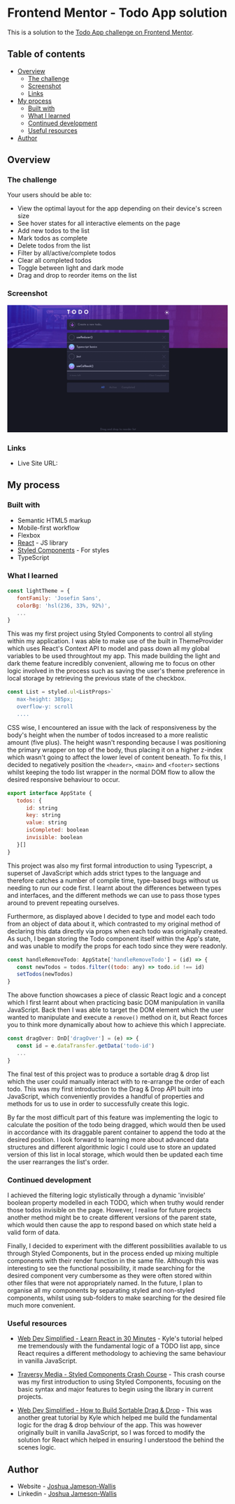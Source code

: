 # Frontend Mentor - Todo App solution

This is a solution to the [Todo App challenge on Frontend Mentor](https://www.frontendmentor.io/challenges/todo-app-Su1_KokOW).

## Table of contents

-  [Overview](#overview)
   -  [The challenge](#the-challenge)
   -  [Screenshot](#screenshot)
   -  [Links](#links)
-  [My process](#my-process)
   -  [Built with](#built-with)
   -  [What I learned](#what-i-learned)
   -  [Continued development](#continued-development)
   -  [Useful resources](#useful-resources)
-  [Author](#author)

## Overview

### The challenge

Your users should be able to:

-  View the optimal layout for the app depending on their device's screen size
-  See hover states for all interactive elements on the page
-  Add new todos to the list
-  Mark todos as complete
-  Delete todos from the list
-  Filter by all/active/complete todos
-  Clear all completed todos
-  Toggle between light and dark mode
-  Drag and drop to reorder items on the list

### Screenshot

![](./screenshot.png)

### Links

-  Live Site URL:

## My process

### Built with

-  Semantic HTML5 markup
-  Mobile-first workflow
-  Flexbox
-  [React](https://reactjs.org/) - JS library
-  [Styled Components](https://styled-components.com/) - For styles
-  TypeScript

### What I learned

```jsx
const lightTheme = {
   fontFamily: 'Josefin Sans',
   colorBg: 'hsl(236, 33%, 92%)',
   ...
}
```

This was my first project using Styled Components to control all styling within my application. I was able to make use of the built in ThemeProvider which uses React's Context API to model and pass down all my global variables to be used throughtout my app. This made building the light and dark theme feature incredibly convenient, allowing me to focus on other logic involved in the process such as saving the user's theme preference in local storage by retrieving the previous state of the checkbox.

```jsx
const List = styled.ul<ListProps>`
   max-height: 385px;
   overflow-y: scroll
   ....
```

CSS wise, I encountered an issue with the lack of responsiveness by the body's height when the number of todos increased to a more realistic amount (five plus). The height wasn't responding because I was positioning the primary wrapper on top of the body, thus placing it on a higher z-index which wasn't going to affect the lower level of content beneath. To fix this, I decided to negatively position the `<header>`, `<main>` and `<footer>` sections whilst keeping the todo list wrapper in the normal DOM flow to allow the desired responsive behaviour to occur.

```jsx
export interface AppState {
   todos: {
      id: string
      key: string
      value: string
      isCompleted: boolean
      invisible: boolean
   }[]
}
```

This project was also my first formal introduction to using Typescript, a superset of JavaScript which adds strict types to the language and therefore catches a number of compile time, type-based bugs without us needing to run our code first. I learnt about the differences between types and interfaces, and the different methods we can use to pass those types around to prevent repeating ourselves.

Furthermore, as displayed above I decided to type and model each todo from an object of data about it, which contrasted to my original method of declaring this data directly via props when each todo was originally created. As such, I began storing the Todo component itself within the App's state, and was unable to modify the props for each todo since they were readonly.

```jsx
const handleRemoveTodo: AppState['handleRemoveTodo'] = (id) => {
   const newTodos = todos.filter((todo: any) => todo.id !== id)
   setTodos(newTodos)
}
```

The above function showcases a piece of classic React logic and a concept which I first learnt about when practicing basic DOM manipulation in vanilla JavaScript. Back then I was able to target the DOM element which the user wanted to manipulate and execute a `remove()` method on it, but React forces you to think more dynamically about how to achieve this which I appreciate.

```jsx
const dragOver: DnD['dragOver'] = (e) => {
   const id = e.dataTransfer.getData('todo-id')
   ...
}
```

The final test of this project was to produce a sortable drag & drop list which the user could manually interact with to re-arrange the order of each todo. This was my first introduction to the Drag & Drop API built into JavaScript, which conveniently provides a handful of properties and methods for us to use in order to successfully create this logic.

By far the most difficult part of this feature was implementing the logic to calculate the position of the todo being dragged, which would then be used in accordance with its draggable parent container to append the todo at the desired position. I look forward to learning more about advanced data structures and different algorithmic logic I could use to store an updated version of this list in local storage, which would then be updated each time the user rearranges the list's order.

### Continued development

I achieved the filtering logic stylistically through a dynamic 'invisible' boolean property modelled in each TODO, which when truthy would render those todos invisible on the page. However, I realise for future projects another method might be to create different versions of the parent state, which would then cause the app to respond based on which state held a valid form of data.

Finally, I decided to experiment with the different possibilities available to us through Styled Components, but in the process ended up mixing multiple components with their render function in the same file. Although this was interesting to see the functional possibility, it made searching for the desired component very cumbersome as they were often stored within other files that were not appropriately named. In the future, I plan to organise all my components by separating styled and non-styled components, whilst using sub-folders to make searching for the desired file much more convenient.

### Useful resources

-  [Web Dev Simplified - Learn React in 30 Minutes](https://www.youtube.com/watch?v=hQAHSlTtcmY&t=1336s&ab_channel=WebDevSimplified) - Kyle's tutorial helped me tremendously with the fundamental logic of a TODO list app, since React requires a different methodology to achieving the same behaviour in vanilla JavaScript.

-  [Traversy Media - Styled Components Crash Course](https://www.youtube.com/watch?v=02zO0hZmwnw&t=945s&ab_channel=TraversyMedia) - This crash course was my first introduction to using Styled Components, focusing on the basic syntax and major features to begin using the library in current projects.

-  [Web Dev Simplified - How to Build Sortable Drag & Drop](https://www.youtube.com/watch?v=jfYWwQrtzzY&t=582s&ab_channel=WebDevSimplified) - This was another great tutorial by Kyle which helped me build the fundamental logic for the drag & drop behviour of the app. This was however originally built in vanilla JavaScript, so I was forced to modify the solution for React which helped in ensuring I understood the behind the scenes logic.

## Author

-  Website - [Joshua Jameson-Wallis](https://joshuajamesonwallis.com)
-  Linkedin - [Joshua Jameson-Wallis](https://www.linkedin.com/in/joshua-jameson-wallis/)
